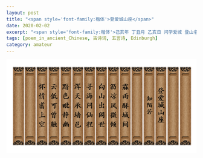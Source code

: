 ```yaml
---
layout: post
title: "<span style='font-family:楷体'>登爱城山座</span>"
date: 2020-02-02
excerpt: "<span style='font-family:楷体'>己亥年 丁丑月 乙亥日 问学爱城 登山名座有感</span>"
tags: [poem_in_ancient_Chinese, 古诗词, 五言诗, Edinburgh]
category: amateur
---
```



<div class="image-container">
  <img src="/assets/images/posts/ancient-poem-edinburgh.PNG" style="zoom: 100%;" />
</div>

